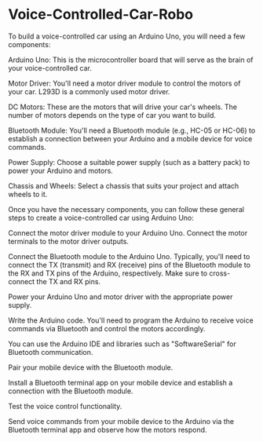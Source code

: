 # Voice-Controlled-Car-Robo
To build a voice-controlled car using an Arduino Uno, you will need a few components:

Arduino Uno: This is the microcontroller board that will serve as the brain of your voice-controlled car.

Motor Driver: You'll need a motor driver module to control the motors of your car. L293D is a commonly used motor driver.

DC Motors: These are the motors that will drive your car's wheels. The number of motors depends on the type of car you want to build.

Bluetooth Module: You'll need a Bluetooth module (e.g., HC-05 or HC-06) to establish a connection between your Arduino and a mobile device for voice commands.

Power Supply: Choose a suitable power supply (such as a battery pack) to power your Arduino and motors.

Chassis and Wheels: Select a chassis that suits your project and attach wheels to it.

Once you have the necessary components, you can follow these general steps to create a voice-controlled car using Arduino Uno:

Connect the motor driver module to your Arduino Uno. Connect the motor terminals to the motor driver outputs.

Connect the Bluetooth module to the Arduino Uno. Typically, you'll need to connect the TX (transmit) and RX (receive) pins of 
the Bluetooth module to the RX and TX pins of the Arduino, respectively. Make sure to cross-connect the TX and RX pins.

Power your Arduino Uno and motor driver with the appropriate power supply.

Write the Arduino code. You'll need to program the Arduino to receive voice commands via Bluetooth and control the motors accordingly. 

You can use the Arduino IDE and libraries such as "SoftwareSerial" for Bluetooth communication.

Pair your mobile device with the Bluetooth module.

Install a Bluetooth terminal app on your mobile device and establish a connection with the Bluetooth module.

Test the voice control functionality.

Send voice commands from your mobile device to the Arduino via the Bluetooth terminal app and observe how the motors respond.
